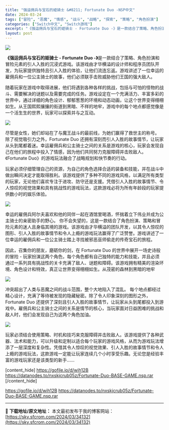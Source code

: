 ```yaml
---
title: "强运佣兵与宝石的姫骑士 &#8211; Fortunate Duo -NSP中文"
date: 2024-03-24
tags: ["冒险", "恶魔", "情感", "战斗", "战略", "探索", "策略", "角色扮演"]
categories: ["Switch中文", "Switch游戏"]
excerpt: "《强运佣兵与宝石的姫骑士 - Fortunate Duo -》是一款结合了策略、角色扮演和冒险元素的引人入胜的沉浸式游戏。该游戏由才华横溢的设计师和程序员团队开发，为玩家提供独特且引人入胜的体验，让他们流连忘返。游戏讲述了一位幸运的雇佣兵和一位公主骑士的故事，他们必须联手击败威胁他们王国的强大敌人。&hellip;"
layout: post
---
```


<img class="aligncenter" src="https://sky.sfcrom.com/wp-content/uploads/2024/03/20240329095308-22d99.jpeg" />

<strong>《强运佣兵与宝石的姫骑士 - Fortunate Duo -》</strong>是一款结合了策略、角色扮演和冒险元素的引人入胜的沉浸式游戏。该游戏由才华横溢的设计师和程序员团队开发，为玩家提供独特且引人入胜的体验，让他们流连忘返。游戏讲述了一位幸运的雇佣兵和一位公主骑士的故事，他们必须联手击败威胁他们王国的强大敌人。

随着玩家在游戏中取得进展，他们将遇到各种各样的挑战，包括与可怕的怪物的战斗、需要解决的谜题以及需要完成的任务。游戏设定在一个充满活力、丰富多彩的世界中，通过详细的角色设计、郁郁葱葱的环境和动态动画，让这个世界变得栩栩如生。从王国熙熙攘攘的街道到黑暗、不祥的地牢，游戏中的每个地点都感觉像是一个活生生的世界，玩家可以探索并与之互动。

<img src="https://sky.sfcrom.com/wp-content/uploads/2024/03/20240329095310-92c30.jpeg" />

尽管是女性，她们却站在了与魔王战斗的最前线，为她们赢得了救世主的称号。
除了视觉吸引力之外，Fortunate Duo 还拥有深刻而引人入胜的故事情节，让玩家从头到尾都着迷。幸运雇佣兵和公主骑士之间的关系是游戏的核心，玩家会发现自己在他们的旅程中投入了情感，因为他们共同努力克服障碍并击败敌人。《Fortunate Duo》的游戏玩法融合了战略规划和快节奏的行动。

玩家必须仔细管理自己的资源，为自己的角色选择合适的装备和技能，并在战斗中做出瞬间决定才能取得胜利。该游戏提供了多种不同的游戏风格，以满足所有类型的玩家，无论他们喜欢专注于进攻、防守还是支援。凭借引人入胜的故事情节、令人惊叹的视觉效果和具有挑战性的游戏玩法，这款游戏必将为所有年龄段的玩家提供数小时的娱乐体验。

<img src="https://sky.sfcrom.com/wp-content/uploads/2024/03/20240329095311-b2c37.jpeg" />

幸运的雇佣兵阿尔夫喜欢和他的同伴一起在酒馆里喝酒，怀揣着立下伟业并成为公主骑士的亲密助手的野心。
你不会失望的，这是一款结合了角色扮演、策略和冒险元素的迷人且身临其境的游戏。该游戏由才华横溢的团队开发，以其令人惊叹的图形、引人入胜的故事情节和令人上瘾的游戏玩法赢得了广泛赞誉。游戏讲述了一位幸运的雇佣兵和一位公主骑士踏上寻找被邪恶巫师偷走的传奇宝石的旅程。

因此，召集你的朋友，磨砺你的剑，在 Fortunate Duo 的世界中展开一场史诗般的冒险 - 玩家扮演这两个角色，每个角色都有自己独特的能力和技能，并且必须通过一系列具有挑战性的关卡充满了敌人、谜题和障碍。该游戏拥有精美的渲染环境、角色设计和特效，真正让世界变得栩栩如生。从茂密的森林到黑暗的地牢

<img src="https://sky.sfcrom.com/wp-content/uploads/2024/03/20240329095313-2af64.jpeg" />

冲突超出了人类与恶魔之间的战斗范围，整个大地陷入了混乱。
每个地点都经过精心设计，充满了等待被发现的隐藏秘密。除了令人印象深刻的图形之外，Fortunate Duo 还提供了深刻且引人入胜的故事情节，让玩家从头到尾都投入到游戏中。雇佣兵和公主骑士之间的关系是情节的核心，当玩家面对日益困难的挑战和敌人时，他们会发现自己为这两个角色加油。

<img src="https://sky.sfcrom.com/wp-content/uploads/2024/03/20240329095313-e98e2.jpeg" />

玩家必须结合使用策略、时机和技巧来克服障碍并击败敌人。该游戏提供了各种武器、法术和能力，可以升级和定制以适合每个玩家的游戏风格，从而为游戏玩法增添了一层深度和复杂性。凭借其令人惊叹的视觉效果、引人入胜的故事情节和令人上瘾的游戏玩法，这款游戏一定能让玩家连续几个小时享受乐趣。无论您是经验丰富的游戏玩家还是该类型的新手……

[content_hide]
https://gofile.io/d/wih12B
https://datanodes.to/nxskjcrub05z/Fortunate-Duo-BASE-GAME.nsp.rar
[/content_hide]

<!--wechatfans start-->
https://gofile.io/d/wih12B
https://datanodes.to/nxskjcrub05z/Fortunate-Duo-BASE-GAME.nsp.rar
<!--wechatfans end-->

---
📖 **下载地址/原文地址：** 本文最初发布于我的博客网站：[https://sky.sfcrom.com/2024/03/34132](https://sky.sfcrom.com/2024/03/34132)
